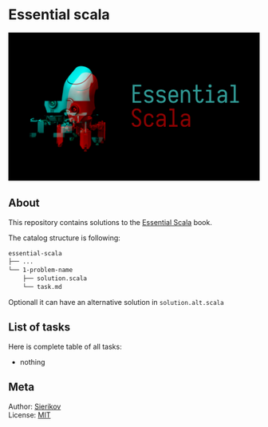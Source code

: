 # Essential scala

![poster](./public/essential-scala-poster.png)

## About

This repository contains solutions to the [Essential Scala](https://underscore.io/books/essential-scala/) book.

The catalog structure is following:

```bash
essential-scala
├── ...
└── 1-problem-name
    ├── solution.scala
    └── task.md
```

Optionall it can have an alternative solution in
`solution.alt.scala`

## List of tasks

Here is complete table of all tasks:

- nothing

## Meta

Author: [Sierikov](github.com/sierikov)  
License: [MIT](LICENSE.md)
